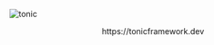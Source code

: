![tonic](https://raw.githubusercontent.com/heapwolf/tonic/master/readme-tonic.png)

<p align="center">
  https://tonicframework.dev
</p>
<br/>
<br/>
